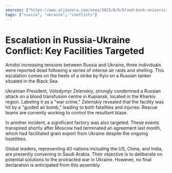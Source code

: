 ```yaml
---
sources: ["https://www.aljazeera.com/news/2023/8/6/blood-bank-university-hit-as-russia-ukraine-intensify-attacks", "https://www.theguardian.com/world/2023/aug/05/zelenskiy-condemns-attack-on-blood-transfusion-centre-as-war"]
tags: ["russia", "ukraine", "conflicts"]
---
```

# Escalation in Russia-Ukraine Conflict: Key Facilities Targeted

Amidst increasing tensions between Russia and Ukraine, three individuals were reported dead following a series of intense air raids and shelling. This escalation comes on the heels of a strike by Kyiv on a Russian tanker situated in the Black Sea.

Ukrainian President, Volodymyr Zelenskiy, strongly condemned a Russian attack on a blood transfusion centre in Kupiansk, located in the Kharkiv region. Labeling it as a "war crime," Zelenskiy revealed that the facility was hit by a "guided air bomb," leading to both fatalities and injuries. Rescue teams are currently working to control the resultant blaze.

In another incident, a significant factory was also targeted. These events transpired shortly after Moscow had terminated an agreement last month, which had facilitated grain export from Ukraine despite the ongoing hostilities.

Global leaders, representing 40 nations including the US, China, and India, are presently convening in Saudi Arabia. Their objective is to deliberate on potential solutions to the protracted war in Ukraine. However, no final declaration is anticipated from this assembly.

